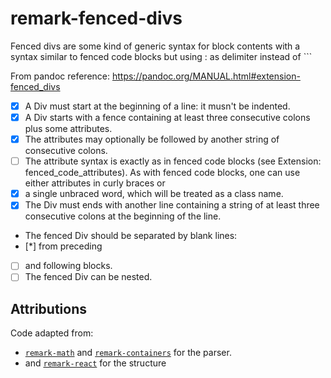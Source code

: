 # remark-fenced-divs

Fenced divs are some kind of generic syntax for block contents with a syntax similar to fenced code blocks but using : as delimiter instead of \`\`\`

From pandoc reference: <https://pandoc.org/MANUAL.html#extension-fenced_divs>

*   [x] A Div must start at the beginning of a line: it musn't be indented.
*   [x] A Div starts with a fence containing at least three consecutive colons
    plus some attributes.
*   [x] The attributes may optionally be followed by another string of
    consecutive colons.
*   [ ] The attribute syntax is exactly as in fenced code blocks (see Extension:
        fenced_code_attributes). As with fenced code blocks, one can use either
        attributes in curly braces or
*   [x] a single unbraced word, which will be treated as a class name.
*   [x] The Div must ends with another line containing a string of at least three
    consecutive colons at the beginning of the line.
*   The fenced Div should be separated by blank lines:
*   [*] from preceding 
*   [ ] and  following blocks.
*   [ ] The fenced Div can be nested.

## Attributions

Code adapted from:

*   [`remark-math`](https://github.com/Rokt33r/remark-math) and [`remark-containers`](https://github.com/Nevenall/remark-containers) for the parser.
*   and [`remark-react`](https://github.com/remarkjs/remark-react) for the
    structure
